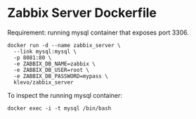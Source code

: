# Zabbix Server Dockerfile

Requirement: running mysql container that exposes port 3306.

```
docker run -d --name zabbix_server \
  --link mysql:mysql \
  -p 8081:80 \
  -e ZABBIX_DB_NAME=zabbix \
  -e ZABBIX_DB_USER=root \
  -e ZABBIX_DB_PASSWORD=mypass \
  klevo/zabbix_server
```

To inspect the running mysql container:

```
docker exec -i -t mysql /bin/bash
```